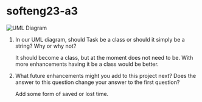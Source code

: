 # softeng23-a3


![UML Diagram](doc/uml.png)

1. In our UML diagram, should Task be a class or should it simply be a string?  Why or why not?

   It should become a class, but at the moment does not need to be. With more enhancements having it be a class would be better.
   
1. What future enhancements might you add to this project next?  Does the answer to this question change your answer to the first question?

   Add some form of saved or lost time.
